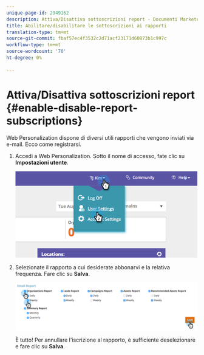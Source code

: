 ```yaml
---
unique-page-id: 2949162
description: Attiva/Disattiva sottoscrizioni report - Documenti Marketo - Documentazione prodotto
title: Abilitare/disabilitare le sottoscrizioni ai rapporti
translation-type: tm+mt
source-git-commit: fbaf57ec4f3532c2d71acf23171d60873b1c997c
workflow-type: tm+mt
source-wordcount: '70'
ht-degree: 0%

---
```



# Attiva/Disattiva sottoscrizioni report {#enable-disable-report-subscriptions}

Web Personalization dispone di diversi utili rapporti che vengono inviati via e-mail. Ecco come registrarsi.

1. Accedi a Web Personalization. Sotto il nome di accesso, fate clic su **Impostazioni utente**.

   ![](assets/image2014-9-17-20-3a48-3a28.png)

1. Selezionate il rapporto a cui desiderate abbonarvi e la relativa frequenza. Fare clic su **Salva**.

   ![](assets/email-settings.png)

   È tutto! Per annullare l&#39;iscrizione al rapporto, è sufficiente deselezionare e fare clic su **Salva**.
